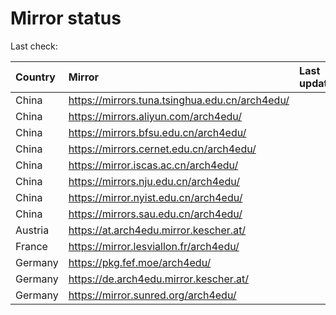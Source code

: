 <script src="./time.js"></script>
# Mirror status
Last check: <script type="text/javascript">localize(1743711963.0018718);</script>

|Country|Mirror|Last update|
|:------|:-----|:----------|
|China|https://mirrors.tuna.tsinghua.edu.cn/arch4edu/|<script type="text/javascript">localize(1743662625);</script>|
|China|https://mirrors.aliyun.com/arch4edu/|<script type="text/javascript">localize(1743662625);</script>|
|China|https://mirrors.bfsu.edu.cn/arch4edu/|<script type="text/javascript">localize(1743662625);</script>|
|China|https://mirrors.cernet.edu.cn/arch4edu/|<script type="text/javascript">localize(1743662625);</script>|
|China|https://mirror.iscas.ac.cn/arch4edu/|<script type="text/javascript">localize(1743662625);</script>|
|China|https://mirrors.nju.edu.cn/arch4edu/|<script type="text/javascript">localize(1743576266);</script>|
|China|https://mirror.nyist.edu.cn/arch4edu/|<script type="text/javascript">localize(1743662625);</script>|
|China|https://mirrors.sau.edu.cn/arch4edu/|<script type="text/javascript">localize(1731653531);</script>|
|Austria|https://at.arch4edu.mirror.kescher.at/|<script type="text/javascript">localize(1743662625);</script>|
|France|https://mirror.lesviallon.fr/arch4edu/|<script type="text/javascript">localize(1743662625);</script>|
|Germany|https://pkg.fef.moe/arch4edu/|<script type="text/javascript">localize(1743662625);</script>|
|Germany|https://de.arch4edu.mirror.kescher.at/|<script type="text/javascript">localize(1743662625);</script>|
|Germany|https://mirror.sunred.org/arch4edu/|<script type="text/javascript">localize(1743662625);</script>|

<script src="./tablefilter/tablefilter.js"></script>
<script src="./table.js"></script>